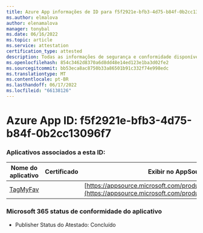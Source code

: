 ```yaml
---
title: Azure App informações de ID para f5f2921e-bfb3-4d75-b84f-0b2cc13096f7
ms.author: elmalova
author: elenamalova
manager: tonybal
ms.date: 06/16/2022
ms.topic: article
ms.service: attestation
certification_type: attested
description: Todas as informações de segurança e conformidade disponíveis para f5f2921e-bfb3-4d75-b84f-0b2cc13096f7.
ms.openlocfilehash: 854c3462d8370a6d8dd48e14ed123e1ba3d02fe2
ms.sourcegitcommit: bb53eca8ac8750b33a86501b91c332f74e998edc
ms.translationtype: MT
ms.contentlocale: pt-BR
ms.lasthandoff: 06/17/2022
ms.locfileid: "66138126"
---
```

# <a name="azure-app-id-f5f2921e-bfb3-4d75-b84f-0b2cc13096f7"></a>Azure App ID: f5f2921e-bfb3-4d75-b84f-0b2cc13096f7


### <a name="apps-associated-with-this-id"></a>Aplicativos associados a esta ID:
| **Nome do aplicativo** | **Certificado** | **Exibir no AppSource** |
|--------------|---------------|-----------------------|
| [TagMyFav](../forward/WA200002713.md) |  | [https://appsource.microsoft.com/product/office/WA200002713](https://appsource.microsoft.com/product/office/WA200002713) |

### <a name="microsoft-365-app-compliance-status"></a>Microsoft 365 status de conformidade do aplicativo
- Publisher Status do Atestado: Concluído
